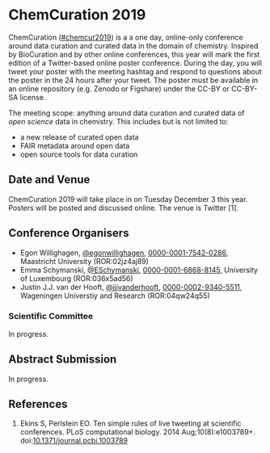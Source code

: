 # ChemCuration 2019

ChemCuration ([#chemcur2019](https://twitter.com/hashtag/chemcur2019))
is a a one day, online-only conference around data curation and curated data in the
domain of chemistry. Inspired by BioCuration and by other online conferences, this year will mark
the first edition of a Twitter-based online poster conference. During the day, you will tweet your
poster with the meeting hashtag and respond to questions about the poster in the 24 hours after
your tweet. The poster must be available in an online repository (e.g. Zenodo or Figshare)
under the CC-BY or CC-BY-SA license.

The meeting scope: anything around data curation and curated data of *open science* data in
chemistry. This includes but is not limited to:

* a new release of curated open data
* FAIR metadata around open data
* open source tools for data curation

## Date and Venue

ChemCuration 2019 will take place in on Tuesday December 3 this year. Posters will be posted and
discussed online. The venue is Twitter [1].

## Conference Organisers

* Egon Willighagen, [@egonwillighagen](https://twitter.com/egonwillighagen), [0000-0001-7542-0286](https://orcid.org/0000-0001-7542-0286), Maastricht University (ROR:02jz4aj89)
* Emma Schymanski, [@ESchymanski](https://twitter.com/ESchymanski), [0000-0001-6868-8145](https://orcid.org/0000-0001-6868-8145), University of Luxembourg (ROR:036x5ad56)
* Justin J.J. van der Hooft, [@jjjvanderhooft](https://twitter.com/jjjvanderhooft), [0000-0002-9340-5511](https://orcid.org/0000-0002-9340-5511), Wageningen Universtiy and Research (ROR:04qw24q55)

### Scientific Committee

In progress.

## Abstract Submission

In progress.

## References

1. Ekins S, Perlstein EO. Ten simple rules of live tweeting at scientific conferences. PLoS computational biology. 2014 Aug;10(8):e1003789+. doi:[10.1371/journal.pcbi.1003789](https://journals.plos.org/ploscompbiol/article?id=10.1371/journal.pcbi.1003789)


